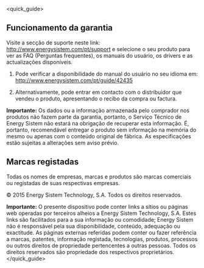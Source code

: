 <quick_guide>
## Funcionamento da garantia

Visite a secção de suporte neste link: http://www.energysistem.com/pt/support e selecione o seu produto para ver as FAQ (Perguntas frequentes), os manuais do usuário, os drivers e as actualizações disponíveis.

1. Pode verificar a disponibilidade do manual do usuário no seu idioma em: http://www.energysistem.com/pt/guide/42435   

2. Alternativamente, pode entrar em contacto com o distribuidor que vendeu o produto, apresentando o recibo da compra ou factura.

**Importante:** Os dados ou a informação armazenada pelo comprador nos produtos não fazem parte da garantia, portanto, o Serviço Técnico de Energy Sistem não estará na obrigação de recuperar esta informação. É, portanto, recomendável entregar o produto sem informação na memória do mesmo ou apenas com o conteúdo original de fábrica. As especificações estão sujeitas a alterações sem aviso prévio. 

## Marcas registadas

Todas os nomes de empresas, marcas e produtos são marcas comerciais ou registadas de suas respectivas empresas.

© 2015 Energy Sistem Technology, S.A. Todos os direitos reservados.

**Importante:** O presente dispositivo pode conter links a sítios ou páginas web operadas por terceiros alheios a Energy Sistem Technology,  S.A. Estes links são facilitados para a sua informação ou comodidade; Energy Sistem não é responsável pela sua disponibilidade, conteúdo, adequação ou exactitude. As páginas externas referidas podem conter ou fazer referência a marcas, patentes, informação registada, tecnologias, produtos, processos ou outros direitos de propriedade pertencentes a outras pessoas. Todos os direitos reservados são propriedade dos respectivos proprietários.
</quick_guide>



